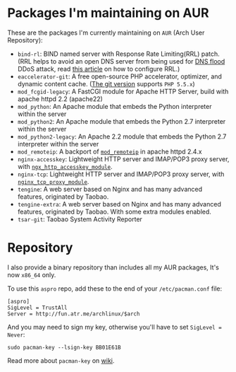 Packages I'm maintaining on AUR
======

These are the packages I'm currently maintaining on `AUR` (Arch User Repository):

* `bind-rl`: BIND named server with Response Rate Limiting(RRL) patch. (RRL helps to avoid an open DNS server from being used for [DNS flood](http://blog.cloudflare.com/the-ddos-that-knocked-spamhaus-offline-and-ho) DDoS attack, read [this article](http://www.redbarn.org/dns/ratelimits) on how to configure RRL.)
* `eaccelerator-git`: A free open-source PHP accelerator, optimizer, and dynamic content cache. ([The git version](https://github.com/eaccelerator/eaccelerator) supports `PHP 5.5.x`)
* `mod_fcgid-legacy`: A FastCGI module for Apache HTTP Server, build with apache httpd 2.2 (apache22)
* `mod_python`: An Apache module that embeds the Python interpreter within the server
* `mod_python2`: An Apache module that embeds the Python 2.7 interpreter within the server
* `mod_python2-legacy`: An Apache 2.2 module that embeds the Python 2.7 interpreter within the server
* `mod_remoteip`: A backport of [`mod_remoteip`](http://httpd.apache.org/docs/current/mod/mod_remoteip.html) in apache httpd 2.4.x
* `nginx-accesskey`: Lightweight HTTP server and IMAP/POP3 proxy server, with [`ngx_http_accesskey_module`](http://wiki.nginx.org/HttpAccessKeyModule).
* `nginx-tcp`: Lightweight HTTP server and IMAP/POP3 proxy server, with [`nginx_tcp_proxy_module`](https://github.com/yaoweibin/nginx_tcp_proxy_module).
* `tengine`: A web server based on Nginx and has many advanced features, originated by Taobao.
* `tengine-extra`: A web server based on Nginx and has many advanced features, originated by Taobao. With some extra modules enabled.
* `tsar-git`: Taobao System Activity Reporter

Repository
======

I also provide a binary repository than includes all my AUR packages, It's now `x86_64` only.

To use this `aspro` repo, add these to the end of your `/etc/pacman.conf` file:

    [aspro]
    SigLevel = TrustAll
    Server = http://fun.atr.me/archlinux/$arch

And you may need to sign my key, otherwise you'll have to set `SigLevel = Never`:

    sudo pacman-key --lsign-key BB01E61B

Read more about `pacman-key` on [wiki](https://wiki.archlinux.org/index.php/Pacman-key).
